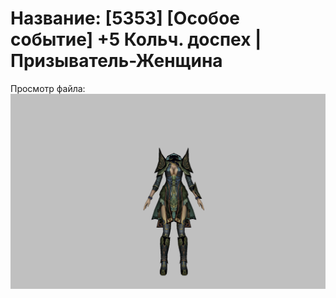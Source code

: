 # Название: [5353] [Особое событие] +5 Кольч. доспех | Призыватель-Женщина

Просмотр файла:
![p090005.png](p090005.png)